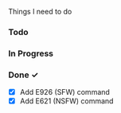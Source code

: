 Things I need to do

### Todo

### In Progress  

### Done ✓

- [x] Add E926 (SFW) command
- [x] Add E621 (NSFW) command